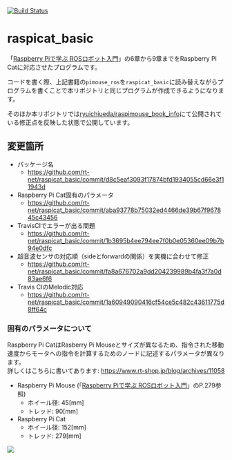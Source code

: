 [![Build Status](https://travis-ci.org/rt-net/raspicat_basic.svg?branch=master)](https://travis-ci.org/rt-net/raspicat_basic)

# raspicat_basic

「[Raspberry Piで学ぶ ROSロボット入門](https://www.nikkeibp.co.jp/atclpubmkt/book/17/261040/)」の6章から9章までをRaspberry Pi Catに対応させたプログラムです。

コードを書く際、上記書籍の`pimouse_ros`を`raspicat_basic`に読み替えながらプログラムを書くことで本リポジトリと同じプログラムが作成できるようになります。

そのほか本リポジトリでは[ryuichiueda/raspimouse_book_info](https://github.com/ryuichiueda/raspimouse_book_info)にて公開されている修正点を反映した状態で公開しています。

## 変更箇所

* パッケージ名
  * https://github.com/rt-net/raspicat_basic/commit/d8c5eaf3093f17874bfd1934055cd66e3f11943d
* Raspberry Pi Cat固有のパラメータ
  * https://github.com/rt-net/raspicat_basic/commit/aba93778b75032ed4466de39b67f967845c43456
* TravisCIでエラーが出る問題
  * https://github.com/rt-net/raspicat_basic/commit/1b3695b4ee794ee7f0b0e05360ee09b7b94e0dfc
* 超音波センサの対応順（sideとforwardの関係）を実機に合わせて修正
  * https://github.com/rt-net/raspicat_basic/commit/fa8a676702a9dd204239989b4fa3f7a0d83ae6f6
* Travis CIのMelodic対応
  * https://github.com/rt-net/raspicat_basic/commit/1a60949090416cf54ce5c482c43611775d8ff64c

### 固有のパラメータについて

Raspberry Pi CatはRasberry Pi Mouseとサイズが異なるため、指令された移動速度からモータへの指令を計算するためのノードに記述するパラメータが異なります。  
詳しくはこちらに書いてあります: https://www.rt-shop.jp/blog/archives/11058

* Raspberry Pi Mouse (「[Raspberry Piで学ぶ ROSロボット入門](https://www.nikkeibp.co.jp/atclpubmkt/book/17/261040/)」のP.279参照)
  * ホイール径: 45[mm]
  * トレッド: 90[mm]
* Raspberry Pi Cat
  * ホイール径: 152[mm]
  * トレッド: 279[mm]

![](https://raw.githubusercontent.com/rt-net/RaspberryPiCat_Hardware/master/drawing/RasPiCat_wheel_drawing.png)
